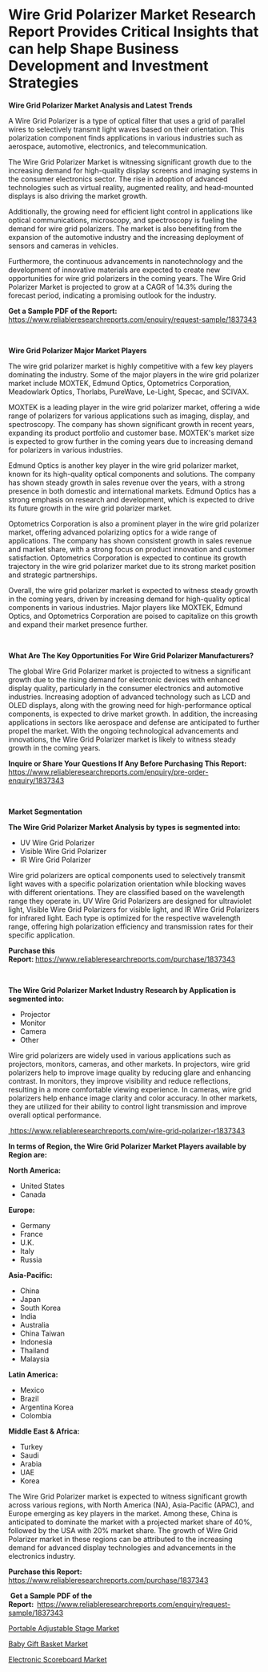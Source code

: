 <p><h1>Wire Grid Polarizer Market Research Report Provides Critical Insights that can help Shape Business Development and Investment Strategies</h1></p><p><strong>Wire Grid Polarizer Market Analysis and Latest Trends</strong></p>
<p><p>A Wire Grid Polarizer is a type of optical filter that uses a grid of parallel wires to selectively transmit light waves based on their orientation. This polarization component finds applications in various industries such as aerospace, automotive, electronics, and telecommunication.</p><p>The Wire Grid Polarizer Market is witnessing significant growth due to the increasing demand for high-quality display screens and imaging systems in the consumer electronics sector. The rise in adoption of advanced technologies such as virtual reality, augmented reality, and head-mounted displays is also driving the market growth.</p><p>Additionally, the growing need for efficient light control in applications like optical communications, microscopy, and spectroscopy is fueling the demand for wire grid polarizers. The market is also benefiting from the expansion of the automotive industry and the increasing deployment of sensors and cameras in vehicles.</p><p>Furthermore, the continuous advancements in nanotechnology and the development of innovative materials are expected to create new opportunities for wire grid polarizers in the coming years. The Wire Grid Polarizer Market is projected to grow at a CAGR of 14.3% during the forecast period, indicating a promising outlook for the industry.</p></p>
<p><strong>Get a Sample PDF of the Report:&nbsp;</strong> <a href="https://www.reliableresearchreports.com/enquiry/request-sample/1837343">https://www.reliableresearchreports.com/enquiry/request-sample/1837343</a></p>
<p>&nbsp;</p>
<p><strong>Wire Grid Polarizer Major Market Players</strong></p>
<p><p>The wire grid polarizer market is highly competitive with a few key players dominating the industry. Some of the major players in the wire grid polarizer market include MOXTEK, Edmund Optics, Optometrics Corporation, Meadowlark Optics, Thorlabs, PureWave, Le-Light, Specac, and SCIVAX.</p><p>MOXTEK is a leading player in the wire grid polarizer market, offering a wide range of polarizers for various applications such as imaging, display, and spectroscopy. The company has shown significant growth in recent years, expanding its product portfolio and customer base. MOXTEK's market size is expected to grow further in the coming years due to increasing demand for polarizers in various industries.</p><p>Edmund Optics is another key player in the wire grid polarizer market, known for its high-quality optical components and solutions. The company has shown steady growth in sales revenue over the years, with a strong presence in both domestic and international markets. Edmund Optics has a strong emphasis on research and development, which is expected to drive its future growth in the wire grid polarizer market.</p><p>Optometrics Corporation is also a prominent player in the wire grid polarizer market, offering advanced polarizing optics for a wide range of applications. The company has shown consistent growth in sales revenue and market share, with a strong focus on product innovation and customer satisfaction. Optometrics Corporation is expected to continue its growth trajectory in the wire grid polarizer market due to its strong market position and strategic partnerships.</p><p>Overall, the wire grid polarizer market is expected to witness steady growth in the coming years, driven by increasing demand for high-quality optical components in various industries. Major players like MOXTEK, Edmund Optics, and Optometrics Corporation are poised to capitalize on this growth and expand their market presence further.</p></p>
<p>&nbsp;</p>
<p><strong>What Are The Key Opportunities For Wire Grid Polarizer Manufacturers?</strong></p>
<p><p>The global Wire Grid Polarizer market is projected to witness a significant growth due to the rising demand for electronic devices with enhanced display quality, particularly in the consumer electronics and automotive industries. Increasing adoption of advanced technology such as LCD and OLED displays, along with the growing need for high-performance optical components, is expected to drive market growth. In addition, the increasing applications in sectors like aerospace and defense are anticipated to further propel the market. With the ongoing technological advancements and innovations, the Wire Grid Polarizer market is likely to witness steady growth in the coming years.</p></p>
<p><strong>Inquire or Share Your Questions If Any Before Purchasing This Report:</strong> <a href="https://www.reliableresearchreports.com/enquiry/pre-order-enquiry/1837343">https://www.reliableresearchreports.com/enquiry/pre-order-enquiry/1837343</a></p>
<p>&nbsp;</p>
<p><strong>Market Segmentation</strong></p>
<p><strong>The Wire Grid Polarizer Market Analysis by types is segmented into:</strong></p>
<p><ul><li>UV Wire Grid Polarizer</li><li>Visible Wire Grid Polarizer</li><li>IR Wire Grid Polarizer</li></ul></p>
<p><p>Wire grid polarizers are optical components used to selectively transmit light waves with a specific polarization orientation while blocking waves with different orientations. They are classified based on the wavelength range they operate in. UV Wire Grid Polarizers are designed for ultraviolet light, Visible Wire Grid Polarizers for visible light, and IR Wire Grid Polarizers for infrared light. Each type is optimized for the respective wavelength range, offering high polarization efficiency and transmission rates for their specific application.</p></p>
<p><strong>Purchase this Report:&nbsp;</strong><a href="https://www.reliableresearchreports.com/purchase/1837343">https://www.reliableresearchreports.com/purchase/1837343</a></p>
<p>&nbsp;</p>
<p><strong>The Wire Grid Polarizer Market Industry Research by Application is segmented into:</strong></p>
<p><ul><li>Projector</li><li>Monitor</li><li>Camera</li><li>Other</li></ul></p>
<p><p>Wire grid polarizers are widely used in various applications such as projectors, monitors, cameras, and other markets. In projectors, wire grid polarizers help to improve image quality by reducing glare and enhancing contrast. In monitors, they improve visibility and reduce reflections, resulting in a more comfortable viewing experience. In cameras, wire grid polarizers help enhance image clarity and color accuracy. In other markets, they are utilized for their ability to control light transmission and improve overall optical performance.</p></p>
<p><a href="https://www.reliableresearchreports.com/wire-grid-polarizer-r1837343">&nbsp;https://www.reliableresearchreports.com/wire-grid-polarizer-r1837343</a></p>
<p><strong>In terms of Region, the Wire Grid Polarizer Market Players available by Region are:</strong></p>
<p>
    <p> <strong> North America: </strong>
        <ul>
            <li>United States</li>
            <li>Canada</li>
        </ul>
        </p> 
    <p> <strong> Europe: </strong>
        <ul>
            <li>Germany</li>
            <li>France</li>
            <li>U.K.</li>
            <li>Italy</li>
            <li>Russia</li>
        </ul>
        </p> 
    <p> <strong> Asia-Pacific: </strong>
        <ul>
            <li>China</li>
            <li>Japan</li>
            <li>South Korea</li>
            <li>India</li>
            <li>Australia</li>
            <li>China Taiwan</li>
            <li>Indonesia</li>
            <li>Thailand</li>
            <li>Malaysia</li>
        </ul>
        </p> 
    <p> <strong> Latin America: </strong>
        <ul>
            <li>Mexico</li>
            <li>Brazil</li>
            <li>Argentina Korea</li>
            <li>Colombia</li>
        </ul>
        </p> 
    <p> <strong> Middle East & Africa: </strong>
        <ul>
            <li>Turkey</li>
            <li>Saudi</li>
            <li>Arabia</li>
            <li>UAE</li>
            <li>Korea</li>
        </ul>
    </p>
    </p>
<p><p>The Wire Grid Polarizer market is expected to witness significant growth across various regions, with North America (NA), Asia-Pacific (APAC), and Europe emerging as key players in the market. Among these, China is anticipated to dominate the market with a projected market share of 40%, followed by the USA with 20% market share. The growth of Wire Grid Polarizer market in these regions can be attributed to the increasing demand for advanced display technologies and advancements in the electronics industry.</p></p>
<p><strong>Purchase this Report: </strong><a href="https://www.reliableresearchreports.com/purchase/1837343">https://www.reliableresearchreports.com/purchase/1837343</a></p>
<p>&nbsp;<strong>Get a Sample PDF of the Report:&nbsp;&nbsp;</strong><a href="https://www.reliableresearchreports.com/enquiry/request-sample/1837343">https://www.reliableresearchreports.com/enquiry/request-sample/1837343</a></p>
<p><strong></strong></p>
<p><p><a href="https://issuu.com/reportprime-2/docs/portable-adjustable-stage-market-size-2030.pptx">Portable Adjustable Stage Market</a></p><p><a href="https://github.com/nathandecarvalho/Market-Research-Report-List-4/blob/main/baby-gift-basket-market.md">Baby Gift Basket Market</a></p><p><a href="https://github.com/julyju69/Market-Research-Report-List-4/blob/main/electronic-scoreboard-market.md">Electronic Scoreboard Market</a></p></p>